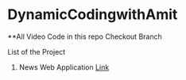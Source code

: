 # DynamicCodingwithAmit

**All Video Code in this repo Checkout Branch

List of the Project

1. News Web Application [Link](tree/News-web-application)
